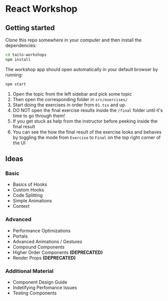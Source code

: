 # React Workshop

## Getting started

Clone this repo somewhere in your computer and then install the dependencies:

```sh
cd taito-workshops
npm install
```

The workshop app should open automatically in your default browser by running:

```sh
npm start
```

1. Open the topic from the left sidebar and pick some topic
2. Then open the corresponding folder in `src/exercises/`
3. Start doing the exercises in order from `01.tsx` and up.
4. DO NOT open the final exercise results inside the `/final` folder until it's time to go through them!
5. If you get stuck as help from the instructor before peeking inside the final result
6. You can see the how the final result of the exercise looks and behaves by toggling the mode from `Exercise` to `Final` on the top right corner of the UI

## Ideas

### Basic

- Basics of Hooks
- Custom Hooks
- Code Splitting
- Simple Animations
- Context

### Advanced

- Performance Optimizations
- Portals
- Advanced Animations / Gestures
- Compound Components
- Higher Order Components **(DEPRECATED)**
- Render Props **(DEPRECATED)**

### Additional Material

- Component Design Guide
- Indetifying Perfomance Issues
- Testing Components
